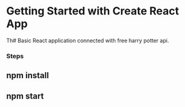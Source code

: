 # Getting Started with Create React App

Th# Basic React application connected with free harry potter api.

### Steps
## npm install
## npm start
